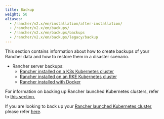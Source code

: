 ```yaml
---
title: Backup
weight: 50
aliases:
  - /rancher/v2.x/en/installation/after-installation/
  - /rancher/v2.x/en/backups/
  - /rancher/v2.x/en/backups/backups
  - /rancher/v2.x/en/backups/legacy/backup
---
```

This section contains information about how to create backups of your Rancher data and how to restore them in a disaster scenario.

  - Rancher server backups:
    - [Rancher installed on a K3s Kubernetes cluster](./k3s-backups)
    - [Rancher installed on an RKE Kubernetes cluster](./rke-backups)
    - [Rancher installed with Docker](./docker-backups)

For information on backing up Rancher launched Kubernetes clusters, refer to [this section.]({{<baseurl>}}/rancher/v2.x/en/cluster-admin/backing-up-etcd/)

If you are looking to back up your [Rancher launched Kubernetes cluster]({{<baseurl>}}/rancher/v2.x/en/cluster-provisioning/rke-clusters/), please refer [here]({{<baseurl>}}/rancher/v2.x/en/cluster-admin/backing-up-etcd/).
